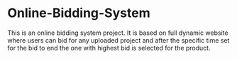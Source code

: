 # Online-Bidding-System
This is an online bidding system project. It is based on full dynamic website where users can bid for any uploaded project and after the specific time set for the bid to end the one with highest bid is selected for the product.
